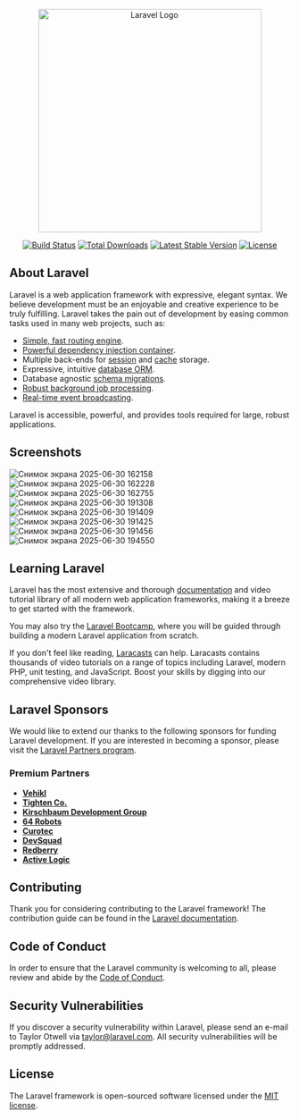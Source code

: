 <p align="center"><a href="https://laravel.com" target="_blank"><img src="https://raw.githubusercontent.com/laravel/art/master/logo-lockup/5%20SVG/2%20CMYK/1%20Full%20Color/laravel-logolockup-cmyk-red.svg" width="400" alt="Laravel Logo"></a></p>

<p align="center">
<a href="https://github.com/laravel/framework/actions"><img src="https://github.com/laravel/framework/workflows/tests/badge.svg" alt="Build Status"></a>
<a href="https://packagist.org/packages/laravel/framework"><img src="https://img.shields.io/packagist/dt/laravel/framework" alt="Total Downloads"></a>
<a href="https://packagist.org/packages/laravel/framework"><img src="https://img.shields.io/packagist/v/laravel/framework" alt="Latest Stable Version"></a>
<a href="https://packagist.org/packages/laravel/framework"><img src="https://img.shields.io/packagist/l/laravel/framework" alt="License"></a>
</p>

## About Laravel

Laravel is a web application framework with expressive, elegant syntax. We believe development must be an enjoyable and creative experience to be truly fulfilling. Laravel takes the pain out of development by easing common tasks used in many web projects, such as:

- [Simple, fast routing engine](https://laravel.com/docs/routing).
- [Powerful dependency injection container](https://laravel.com/docs/container).
- Multiple back-ends for [session](https://laravel.com/docs/session) and [cache](https://laravel.com/docs/cache) storage.
- Expressive, intuitive [database ORM](https://laravel.com/docs/eloquent).
- Database agnostic [schema migrations](https://laravel.com/docs/migrations).
- [Robust background job processing](https://laravel.com/docs/queues).
- [Real-time event broadcasting](https://laravel.com/docs/broadcasting).

Laravel is accessible, powerful, and provides tools required for large, robust applications.

## Screenshots

![Снимок экрана 2025-06-30 162158](https://github.com/user-attachments/assets/62fc13fa-9f11-4b14-94cd-d2740ab9a4be)
![Снимок экрана 2025-06-30 162228](https://github.com/user-attachments/assets/1955d121-1914-44e7-8beb-ac4d127f0030)
![Снимок экрана 2025-06-30 162755](https://github.com/user-attachments/assets/306e5e46-7f1f-4c89-8552-ba0343d6bb61)
![Снимок экрана 2025-06-30 191308](https://github.com/user-attachments/assets/3f14282a-5503-47cd-ae99-545f39a0420f)
![Снимок экрана 2025-06-30 191409](https://github.com/user-attachments/assets/b408a3a2-3ee0-496b-8531-8e8c435a4dfc)
![Снимок экрана 2025-06-30 191425](https://github.com/user-attachments/assets/c26cdd40-823b-4c09-a62a-69112ec4af95)
![Снимок экрана 2025-06-30 191456](https://github.com/user-attachments/assets/95b0e740-abb2-4e2e-9e33-e39f35e12fc1)
![Снимок экрана 2025-06-30 194550](https://github.com/user-attachments/assets/00a42a34-b8c3-4810-9e1d-3600b359ba37)


## Learning Laravel

Laravel has the most extensive and thorough [documentation](https://laravel.com/docs) and video tutorial library of all modern web application frameworks, making it a breeze to get started with the framework.

You may also try the [Laravel Bootcamp](https://bootcamp.laravel.com), where you will be guided through building a modern Laravel application from scratch.

If you don't feel like reading, [Laracasts](https://laracasts.com) can help. Laracasts contains thousands of video tutorials on a range of topics including Laravel, modern PHP, unit testing, and JavaScript. Boost your skills by digging into our comprehensive video library.

## Laravel Sponsors

We would like to extend our thanks to the following sponsors for funding Laravel development. If you are interested in becoming a sponsor, please visit the [Laravel Partners program](https://partners.laravel.com).

### Premium Partners

- **[Vehikl](https://vehikl.com)**
- **[Tighten Co.](https://tighten.co)**
- **[Kirschbaum Development Group](https://kirschbaumdevelopment.com)**
- **[64 Robots](https://64robots.com)**
- **[Curotec](https://www.curotec.com/services/technologies/laravel)**
- **[DevSquad](https://devsquad.com/hire-laravel-developers)**
- **[Redberry](https://redberry.international/laravel-development)**
- **[Active Logic](https://activelogic.com)**

## Contributing

Thank you for considering contributing to the Laravel framework! The contribution guide can be found in the [Laravel documentation](https://laravel.com/docs/contributions).

## Code of Conduct

In order to ensure that the Laravel community is welcoming to all, please review and abide by the [Code of Conduct](https://laravel.com/docs/contributions#code-of-conduct).

## Security Vulnerabilities

If you discover a security vulnerability within Laravel, please send an e-mail to Taylor Otwell via [taylor@laravel.com](mailto:taylor@laravel.com). All security vulnerabilities will be promptly addressed.

## License

The Laravel framework is open-sourced software licensed under the [MIT license](https://opensource.org/licenses/MIT).
